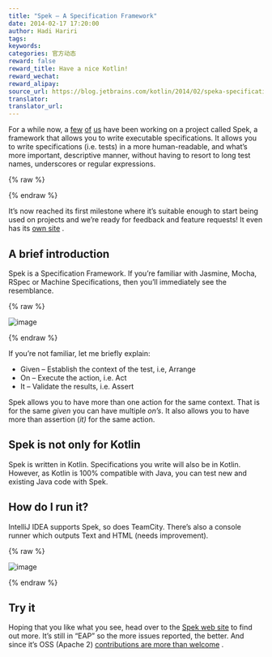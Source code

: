 ```yaml
---
title: "Spek – A Specification Framework"
date: 2014-02-17 17:20:00
author: Hadi Hariri
tags:
keywords:
categories: 官方动态
reward: false
reward_title: Have a nice Kotlin!
reward_wechat:
reward_alipay:
source_url: https://blog.jetbrains.com/kotlin/2014/02/speka-specification-framework/
translator:
translator_url:
---
```


For a while now, a [few](http://twitter.com/orangy) [of](http://twitter.com/jonyzzz) [us](https://plus.google.com/111179551284404865949/about) have been working on a project called Spek, a framework that allows you to write executable specifications. It allows you to write specifications (i.e. tests) in a more human-readable, and what’s more important, descriptive manner, without having to resort to long test names, underscores or regular expressions.

{% raw %}
<p><span id="more-1421"></span></p>
{% endraw %}

It’s now reached its first milestone where it’s suitable enough to start being used on projects and we’re ready for feedback and feature requests! It even has its [own site](http://jetbrains.github.io/spek) .
## A brief introduction

Spek is a Specification Framework. If you’re familiar with Jasmine, Mocha, RSpec or Machine Specifications, then you’ll immediately see the resemblance.

{% raw %}
<p><img alt="image" border="0" data-recalc-dims="1" src="https://i2.wp.com/blog.jetbrains.com/kotlin/files/2014/02/image2.png?resize=554%2C359&amp;ssl=1" style="padding-top: 0px;padding-left: 0px;padding-right: 0px;border: 0px" title="image"/></p>
{% endraw %}

If you’re not familiar, let me briefly explain:

* Given – Establish the context of the test, i.e, Arrange
* On – Execute the action, i.e. Act
* It – Validate the results, i.e. Assert

Spek allows you to have more than one action for the same context. That is for the same <em>given </em>you can have multiple <em>on’s</em>. It also allows you to have more than assertion (<em>it) </em>for the same action.
## Spek is not only for Kotlin

Spek is written in Kotlin. Specifications you write will also be in Kotlin. However, as Kotlin is 100% compatible with Java, you can test new and existing Java code with Spek.
## How do I run it?

IntelliJ IDEA supports Spek, so does TeamCity. There’s also a console runner which outputs Text and HTML (needs improvement).

{% raw %}
<p><img alt="image" border="0" data-recalc-dims="1" src="https://i0.wp.com/blog.jetbrains.com/kotlin/files/2014/02/image3.png?resize=553%2C227&amp;ssl=1" style="padding-top: 0px;padding-left: 0px;padding-right: 0px;border: 0px" title="image"/></p>
{% endraw %}

## Try it

Hoping that you like what you see, head over to the [Spek web site](http://jetbrains.github.io/spek) to find out more. It’s still in “EAP” so the more issues reported, the better. And since it’s OSS (Apache 2) [contributions are more than welcome](http://github.com/jetbrains/spek) .
